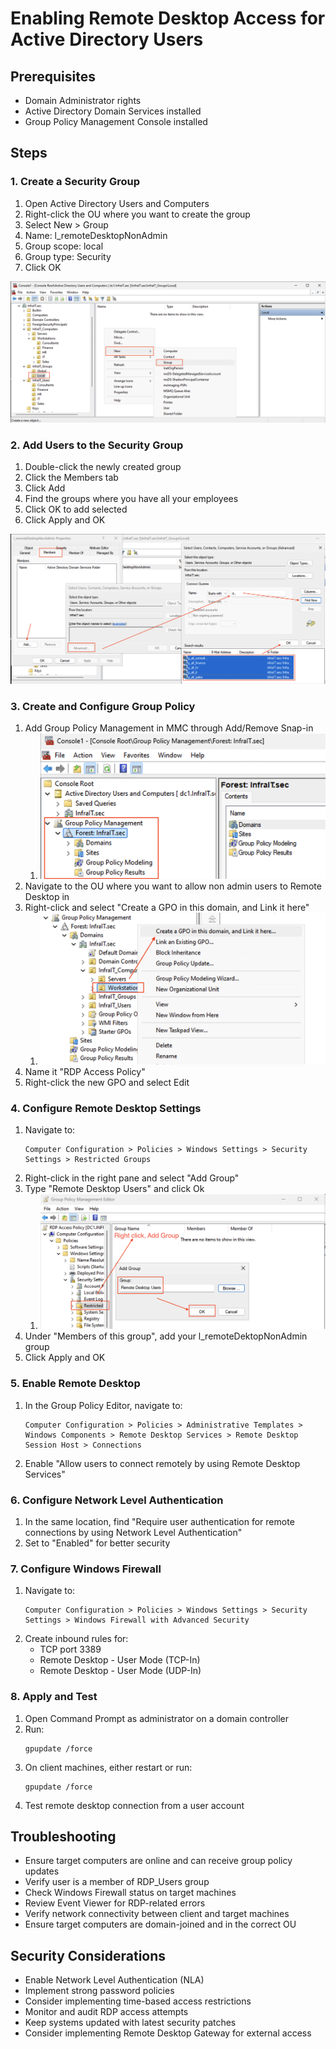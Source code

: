 # Enabling Remote Desktop Access for Active Directory Users

## Prerequisites
- Domain Administrator rights
- Active Directory Domain Services installed
- Group Policy Management Console installed

## Steps

### 1. Create a Security Group
1. Open Active Directory Users and Computers
2. Right-click the OU where you want to create the group
3. Select New > Group
4. Name: l_remoteDesktopNonAdmin
5. Group scope: local
6. Group type: Security
7. Click OK

![alt text](01-NewLocalGroup.png)

### 2. Add Users to the Security Group
1. Double-click the newly created group
2. Click the Members tab
3. Click Add
4. Find the groups where you have all your employees
5. Click OK to add selected
6. Click Apply and OK

![alt text](02-NewLocalGroup.png)

### 3. Create and Configure Group Policy
1. Add Group Policy Management in MMC through Add/Remove Snap-in
   1. ![alt text](gpSnapIn.png)
2. Navigate to the OU where you want to allow non admin users to Remote Desktop in
3. Right-click and select "Create a GPO in this domain, and Link it here"
   1. ![alt text](createGP.png)
4. Name it "RDP Access Policy"
5. Right-click the new GPO and select Edit

### 4. Configure Remote Desktop Settings
1. Navigate to:
   ```
   Computer Configuration > Policies > Windows Settings > Security Settings > Restricted Groups
   ```
2. Right-click in the right pane and select "Add Group"
3. Type "Remote Desktop Users" and click Ok
   1. ![alt text](remoteDesktopGroup.png)
4. Under "Members of this group", add your l_remoteDektopNonAdmin group
5. Click Apply and OK

### 5. Enable Remote Desktop
1. In the Group Policy Editor, navigate to:
   ```
   Computer Configuration > Policies > Administrative Templates > Windows Components > Remote Desktop Services > Remote Desktop Session Host > Connections
   ```
2. Enable "Allow users to connect remotely by using Remote Desktop Services"

### 6. Configure Network Level Authentication
1. In the same location, find "Require user authentication for remote connections by using Network Level Authentication"
2. Set to "Enabled" for better security

### 7. Configure Windows Firewall
1. Navigate to:
   ```
   Computer Configuration > Policies > Windows Settings > Security Settings > Windows Firewall with Advanced Security
   ```
2. Create inbound rules for:
   - TCP port 3389
   - Remote Desktop - User Mode (TCP-In)
   - Remote Desktop - User Mode (UDP-In)

### 8. Apply and Test
1. Open Command Prompt as administrator on a domain controller
2. Run:
   ```
   gpupdate /force
   ```
3. On client machines, either restart or run:
   ```
   gpupdate /force
   ```
4. Test remote desktop connection from a user account

## Troubleshooting
- Ensure target computers are online and can receive group policy updates
- Verify user is a member of RDP_Users group
- Check Windows Firewall status on target machines
- Review Event Viewer for RDP-related errors
- Verify network connectivity between client and target machines
- Ensure target computers are domain-joined and in the correct OU

## Security Considerations
- Enable Network Level Authentication (NLA)
- Implement strong password policies
- Consider implementing time-based access restrictions
- Monitor and audit RDP access attempts
- Keep systems updated with latest security patches
- Consider implementing Remote Desktop Gateway for external access